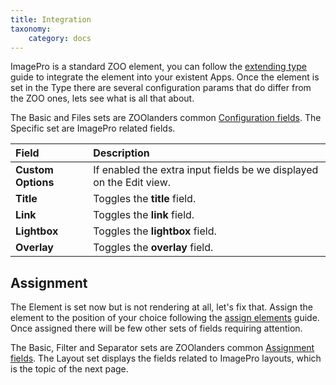 ```yaml
---
title: Integration
taxonomy:
    category: docs
---
```


ImagePro is a standard ZOO element, you can follow the [extending type](http://yootheme.com/zoo/documentation/advanced/extend-pre-build-types) guide to integrate the element into your existent Apps. Once the element is set in the Type there are several configuration params that do differ from the ZOO ones, lets see what is all that about.

The Basic and Files sets are ZOOlanders common [Configuration fields](/zoolanders/elements/fields#configuration). The Specific set are ImagePro related fields.

| Field       | Description |
| :---------- | :---------- |
| **Custom Options** | If enabled the extra input fields be we displayed on the Edit view. |
| **Title** | Toggles the **title** field. |
| **Link** | Toggles the **link** field. |
| **Lightbox** | Toggles the **lightbox** field. |
| **Overlay** | Toggles the **overlay** field. |

## Assignment

The Element is set now but is not rendering at all, let's fix that. Assign the element to the position of your choice following the [assign elements](http://yootheme.com/zoo/documentation/advanced/assign-elements-to-layout-positions) guide. Once assigned there will be few other sets of fields requiring attention.

The Basic, Filter and Separator sets are ZOOlanders common [Assignment fields](/zoolanders/elements/fields#assignment). The Layout set displays the fields related to ImagePro layouts, which is the topic of the next page.
